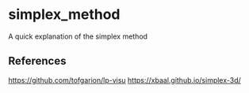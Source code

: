 # simplex_method
A quick explanation of the simplex method

## References
https://github.com/tofgarion/lp-visu
https://xbaal.github.io/simplex-3d/